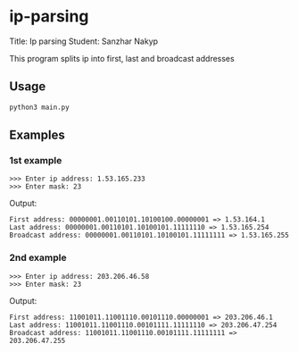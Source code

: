 # ip-parsing

Title: Ip parsing
Student: Sanzhar Nakyp

This program splits ip into first, last and broadcast addresses

## Usage

```bash
python3 main.py
```

## Examples
### 1st example

```
>>> Enter ip address: 1.53.165.233
>>> Enter mask: 23
```

Output:

```
First address: 00000001.00110101.10100100.00000001 => 1.53.164.1
Last address: 00000001.00110101.10100101.11111110 => 1.53.165.254
Broadcast address: 00000001.00110101.10100101.11111111 => 1.53.165.255
```

### 2nd example

```
>>> Enter ip address: 203.206.46.58
>>> Enter mask: 23
```

Output:

```
First address: 11001011.11001110.00101110.00000001 => 203.206.46.1
Last address: 11001011.11001110.00101111.11111110 => 203.206.47.254
Broadcast address: 11001011.11001110.00101111.11111111 => 203.206.47.255
```
